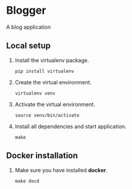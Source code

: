 # Blogger

A blog application


## Local setup

1. Install the virtualenv package.
   ```
   pip install virtualenv
   ```

2. Create the virtual environment.
   ```
   virtualenv venv
   ```    

3. Activate the virtual environment.
   ```
   source venv/bin/activate
   ```

4. Install all dependencies and start application.
   ```
   make
   ```

## Docker installation

1. Make sure you have installed **docker**.
   ```
   make docd
   ```
